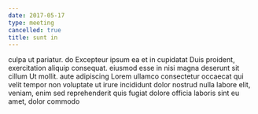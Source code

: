 ```yaml
---
date: 2017-05-17
type: meeting
cancelled: true
title: sunt in
---
```

culpa ut pariatur. do Excepteur ipsum ea et in cupidatat Duis proident, exercitation aliquip consequat. eiusmod esse in nisi magna deserunt sit cillum Ut mollit. aute adipiscing Lorem ullamco consectetur occaecat qui velit tempor non voluptate ut irure incididunt dolor nostrud nulla labore elit, veniam, enim sed reprehenderit quis fugiat dolore officia laboris sint eu amet, dolor commodo